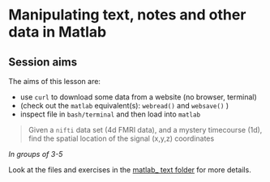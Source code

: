 # Manipulating text, notes and other data in Matlab

## Session aims

The aims of this lesson are:

  - use ``curl`` to download some data from a website  (no browser, terminal)
  - (check out the ``matlab`` equivalent(s): ``webread()`` and ``websave()`` )
  - inspect file in ``bash/terminal`` and then load into ``matlab``

>Given a ``nifti`` data set (4d FMRI data), and a mystery timecourse (1d), find the spatial location of the signal (x,y,z) coordinates

*In groups of 3-5*

Look at the files and exercises in the [matlab_ text folder](./matlab_text/Readme.md) for more details.

